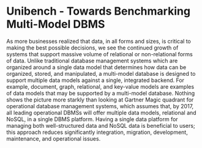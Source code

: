# Unibench - Towards Benchmarking Multi-Model DBMS
As more businesses realized that data, in all forms and sizes, is critical to making the best possible decisions, we see the continued growth of systems that support massive volume of relational or non-relational forms of data. Unlike traditional database management systems which are organized around a single data model that determines how data can be organized, stored, and manipulated, a multi-model database is designed to support multiple data models against a single, integrated backend. For example, document, graph, relational, and key-value models are examples of data models that may be supported by a multi-model database. Nothing shows the picture more starkly than looking at Gartner Magic quadrant for operational database management systems, which assumes that, by 2017, all leading operational DBMSs will offer multiple data models, relational and NoSQL, in a single DBMS platform. Having a single data platform for managing both well-structured data and NoSQL data is beneficial to users; this approach reduces significantly integration, migration, development, maintenance, and operational issues.

